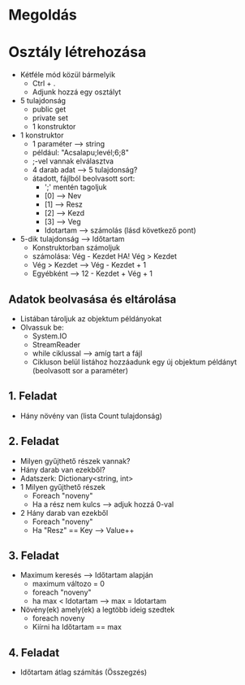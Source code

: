 # Megoldás

# Osztály létrehozása
 - Kétféle mód közül bármelyik
   - Ctrl + .
   - Adjunk hozzá egy osztályt
 - 5 tulajdonság
   - public get
   - private set 
   - 1 konstruktor
 - 1 konstruktor
   - 1 paraméter --> string
   - például: "Acsalapu;levél;6;8"
   - ;-vel vannak elválasztva
   - 4 darab adat --> 5 tulajdonság?
   - átadott, fájlból beolvasott sort:
     - ';' mentén tagoljuk
     - [0] --> Nev
     - [1] --> Resz
     - [2] --> Kezd
     - [3] --> Veg
     - Idotartam --> számolás (lásd következő pont)
 - 5-dik tulajdonság --> Időtartam
     - Konstruktorban számoljuk
     - számolása: Vég - Kezdet HA! Vég > Kezdet
     - Vég > Kezdet --> Vég - Kezdet + 1
     - Egyébként --> 12 - Kezdet + Vég + 1

## Adatok beolvasása és eltárolása
- Listában tároljuk az objektum példányokat
- Olvassuk be:
  - System.IO
  - StreamReader
  - while ciklussal --> amíg tart a fájl
  - Cikluson belül listához hozzáadunk egy új objektum példányt (beolvasott sor a paraméter)

## 1. Feladat
- Hány növény van (lista Count tulajdonság)

## 2. Feladat
- Milyen gyűjthető részek vannak?
- Hány darab van ezekből?
- Adatszerk: Dictionary<string, int>
- 1 Milyen gyűjthető részek
  - Foreach "noveny"
  - Ha a rész nem kulcs --> adjuk hozzá 0-val
- 2 Hány darab van ezekből
  - Foreach "noveny"
  - Ha "Resz" == Key --> Value++

## 3. Feladat
- Maximum keresés --> Időtartam alapján
  - maximum változo = 0
  - foreach "noveny"
  - ha max < Idotartam --> max = Idotartam
- Növény(ek) amely(ek) a legtöbb ideig szedtek
  - foreach noveny
  - Kiírni ha Időtartam == max

## 4. Feladat
- Időtartam átlag számítás (Összegzés)
